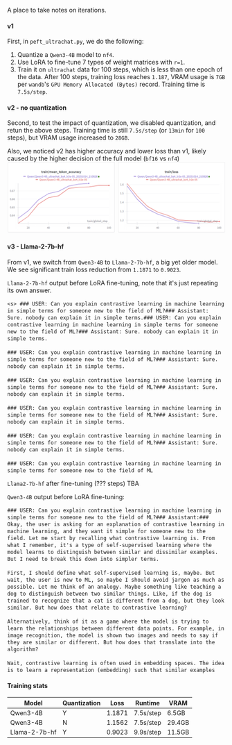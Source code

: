 A place to take notes on iterations.

#### v1
First, in `peft_ultrachat.py`, we do the following:
 1. Quantize a `Qwen3-4B` model to `nf4`.
 2. Use LoRA to fine-tune 7 types of weight matrices with `r=1`.
 3. Train it on `ultrachat` data for 100 steps, which is less than one epoch of the data.
After 100 steps, training loss reaches `1.187`, VRAM usage is `7GB` per `wandb`'s `GPU Memory Allocated (Bytes)` record. Training time is `7.5s/step`.

#### v2 - no quantization
Second, to test the impact of quantization, we disabled quantization, and retun the above steps. Training time is still `7.5s/step` (or `13min` for `100` steps), but VRAM usage increased to `28GB`.

Also, we noticed v2 has higher accuracy and lower loss than v1, likely caused by the higher decision of the full model (`bf16` vs `nf4`)
![alt text](assets/img1_loss_v2_vs_v1.png)

#### v3 - Llama-2-7b-hf
From v1, we switch from `Qwen3-4B` to `Llama-2-7b-hf`, a big yet older model. We see significant train loss reduction from `1.1871` to `0.9023`.

`Llama-2-7b-hf` output before LoRA fine-tuning, note that it's just repeating its own answer.
```
<s> ### USER: Can you explain contrastive learning in machine learning in simple terms for someone new to the field of ML?### Assistant: Sure. nobody can explain it in simple terms.### USER: Can you explain contrastive learning in machine learning in simple terms for someone new to the field of ML?### Assistant: Sure. nobody can explain it in simple terms.

### USER: Can you explain contrastive learning in machine learning in simple terms for someone new to the field of ML?### Assistant: Sure. nobody can explain it in simple terms.

### USER: Can you explain contrastive learning in machine learning in simple terms for someone new to the field of ML?### Assistant: Sure. nobody can explain it in simple terms.

### USER: Can you explain contrastive learning in machine learning in simple terms for someone new to the field of ML?### Assistant: Sure. nobody can explain it in simple terms.

### USER: Can you explain contrastive learning in machine learning in simple terms for someone new to the field of ML?### Assistant: Sure. nobody can explain it in simple terms.

### USER: Can you explain contrastive learning in machine learning in simple terms for someone new to the field of ML
```

`Llama2-7b-hf` after fine-tuning (??? steps)
TBA

`Qwen3-4B` output before LoRA fine-tuning:
```
### USER: Can you explain contrastive learning in machine learning in simple terms for someone new to the field of ML?### Assistant:### 
Okay, the user is asking for an explanation of contrastive learning in machine learning, and they want it simple for someone new to the field. Let me start by recalling what contrastive learning is. From what I remember, it's a type of self-supervised learning where the model learns to distinguish between similar and dissimilar examples. But I need to break this down into simpler terms.

First, I should define what self-supervised learning is, maybe. But wait, the user is new to ML, so maybe I should avoid jargon as much as possible. Let me think of an analogy. Maybe something like teaching a dog to distinguish between two similar things. Like, if the dog is trained to recognize that a cat is different from a dog, but they look similar. But how does that relate to contrastive learning?

Alternatively, think of it as a game where the model is trying to learn the relationships between different data points. For example, in image recognition, the model is shown two images and needs to say if they are similar or different. But how does that translate into the algorithm?

Wait, contrastive learning is often used in embedding spaces. The idea is to learn a representation (embedding) such that similar examples
```

#### Training stats
| Model       | Quantization | Loss   | Runtime | VRAM    |
|-------------|--------------|--------|---------|---------|
| Qwen3-4B    | Y            | 1.1871 |  7.5s/step |  6.5GB  |
| Qwen3-4B    | N            | 1.1562 |  7.5s/step  | 29.4GB  |
| Llama-2-7b-hf  | Y         | 0.9023 |  9.9s/step  | 11.5GB  |
